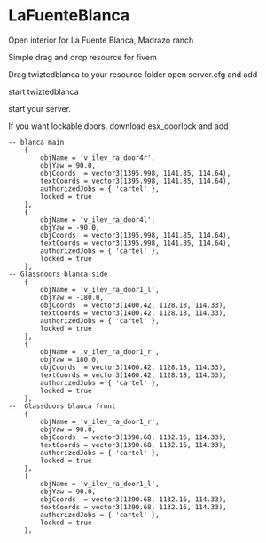 # LaFuenteBlanca
Open interior for La Fuente Blanca, Madrazo ranch

Simple drag and drop resource for fivem

Drag twiztedblanca to your resource folder open server.cfg and add 

start twiztedblanca

start your server.

If you want lockable doors, download esx_doorlock and add
```
-- blanca main
    {
        objName = 'v_ilev_ra_door4r',
        objYaw = 90.0,
        objCoords  = vector3(1395.998, 1141.85, 114.64),
        textCoords = vector3(1395.998, 1141.85, 114.64),
        authorizedJobs = { 'cartel' },
        locked = true
    },
    {
        objName = 'v_ilev_ra_door4l',
        objYaw = -90.0,
        objCoords  = vector3(1395.998, 1141.85, 114.64),
        textCoords = vector3(1395.998, 1141.85, 114.64),
        authorizedJobs = { 'cartel' },
        locked = true
    },
-- Glassdoors blanca side
    {
        objName = 'v_ilev_ra_door1_l',
        objYaw = -180.0,
        objCoords  = vector3(1400.42, 1128.18, 114.33),
        textCoords = vector3(1400.42, 1128.18, 114.33),
        authorizedJobs = { 'cartel' },
        locked = true
    },
    {
        objName = 'v_ilev_ra_door1_r',
        objYaw = 180.0,
        objCoords  = vector3(1400.42, 1128.18, 114.33),
        textCoords = vector3(1400.42, 1128.18, 114.33),
        authorizedJobs = { 'cartel' },
        locked = true
    },
--  Glassdoors blanca front
    {
        objName = 'v_ilev_ra_door1_r',
        objYaw = 90.0,
        objCoords  = vector3(1390.68, 1132.16, 114.33),
        textCoords = vector3(1390.68, 1132.16, 114.33),
        authorizedJobs = { 'cartel' },
        locked = true
    },
    {
        objName = 'v_ilev_ra_door1_l',
        objYaw = 90.0,
        objCoords  = vector3(1390.68, 1132.16, 114.33),
        textCoords = vector3(1390.68, 1132.16, 114.33),
        authorizedJobs = { 'cartel' },
        locked = true
    },
```
